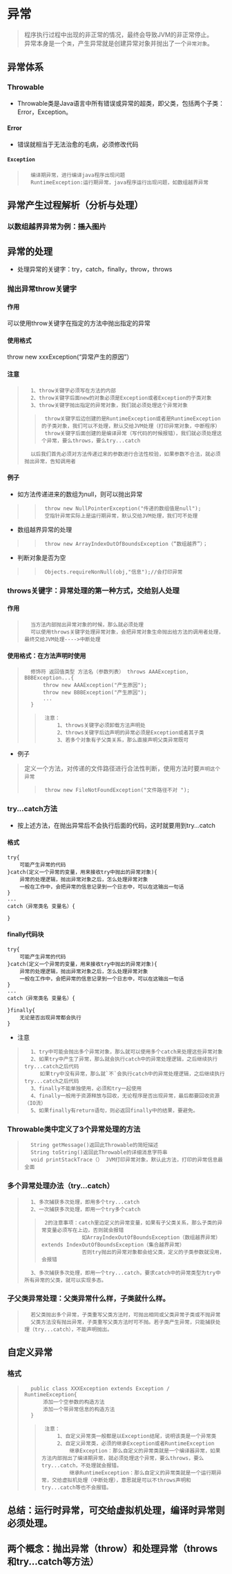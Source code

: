 # 异常
> 程序执行过程中出现的非正常的情况，最终会导致JVM的非正常停止。<br>
 异常本身是一个`类`，产生异常就是创建异常对象并抛出了一个`异常对象`。<br>
## 异常体系
### Throwable
* Throwable类是Java语言中所有错误或异常的超类，即父类，包括两个子类：Error，Exception。
#### Error
* 错误就相当于无法治愈的毛病，必须修改代码
#### `Exception`
>       编译期异常，进行编译java程序出现问题
>       RuntimeException:运行期异常，java程序运行出现问题，如数组越界异常
## 异常产生过程解析（分析与处理）
### 以数组越界异常为例：~~插入图片~~
## 异常的处理
* 处理异常的关键字：try，catch，finally，throw，throws
### 抛出异常throw关键字
#### 作用
可以使用throw关键字在指定的方法中抛出指定的异常
#### 使用格式
throw new xxxException(“异常产生的原因”）
#### 注意
>       1、throw关键字必须写在方法的内部
>       2、throw关键字后面new的对象必须是Exception或者Exception的子类对象
>       3、throw关键字抛出指定的异常对象，我们就必须处理这个异常对象
>>      throw关键字后边创建的是RuntimeException或者是RuntimeException的子类对象，我们可以不处理，默认交给JVM处理（打印异常对象，中断程序）
>>      throw关键字后面创建的是编译异常（写代码的时候报错），我们就必须处理这个异常，要么throws，要么try...catch
>       以后我们首先必须对方法传递过来的参数进行合法性校验，如果参数不合法，就必须抛出异常，告知调用者
#### 例子
* 如方法传递进来的数组为null，则可以抛出异常
>>      throw new NullPointerException("传递的数组值是null");
>>      空指针异常实际上是运行期异常，默认交给JVM处理，我们可不处理
* 数组越界异常的处理
>>      throw new ArrayIndexOutOfBoundsException（“数组越界”）；
* 判断对象是否为空
>>      Objects.requireNonNull(obj,"信息");//会打印异常
### throws关键字：异常处理的第一种方式，交给别人处理
#### 作用
>       当方法内部抛出异常对象的时候，那么就必须处理
>       可以使用throws关键字处理异常对象，会把异常对象生命抛出给方法的调用者处理，最终交给JVM处理---->中断处理
#### 使用格式：在方法声明时使用
>       修饰符 返回值类型 方法名（参数列表） throws AAAException, BBBException...{
>           throw new AAAException("产生原因");
>           throw new BBBException("产生原因");
>           ...
>       }
>>      注意：
>>          1、throws关键字必须卸载方法声明处
>>          2、throws关键字后边声明的异常必须是Exception或者其子类
>>          3、若多个对象有子父类关系，那么直接声明父类异常既可
* 例子
> 定义一个方法，对传递的文件路径进行合法性判断，使用方法时要`声明这个异常`
>>      throw new FileNotFoundException("文件路径不对 ");
### try...catch方法
* 按上述方法，在抛出异常后不会执行后面的代码，这时就要用到try...catch
#### 格式
```      
try{
    可能产生异常的代码
}catch(定义一个异常的变量，用来接收try中抛出的异常对象){
    异常的处理逻辑，抛出异常对象之后，怎么处理异常对象
    一般在工作中，会把异常的信息记录到一个日志中，可以在这输出一句话
}
...
catch（异常类名 变量名）{

}
```
#### finally代码块
```      
try{
    可能产生异常的代码
}catch(定义一个异常的变量，用来接收try中抛出的异常对象){
    异常的处理逻辑，抛出异常对象之后，怎么处理异常对象
    一般在工作中，会把异常的信息记录到一个日志中，可以在这输出一句话
}
...
catch（异常类名 变量名）{

}finally{
    无论是否出现异常都会执行
}
```
* 注意
>       1、try中可能会抛出多个异常对象，那么就可以使用多个catch来处理这些异常对象
>       2、如果try中产生了异常，那么就会执行catch中的异常处理逻辑，之后继续执行try...catch之后代码
>          如果try中没有异常，那么就`不`会执行catch中的异常处理逻辑，之后继续执行try...catch之后代码
>       3、finally不能单独使用，必须和try一起使用
>       4、finally一般用于资源释放与回收，无论程序是否出现异常，最后都要回收资源（IO流）
>       5、如果finally有return语句，则必返回finally中的结果，要避免。
### Throwable类中定义了3个异常处理的方法
>       String getMessage()返回此Throwable的简短描述
>       String toString()返回此Throwable的详细消息字符串
>       void printStackTrace（） JVM打印异常对象，默认此方法，打印的异常信息最全面
### 多个异常处理办法（try...catch）
>       1、多次捕获多次处理，即用多个try...catch
>       2、一次捕获多次处理，即用一个try多个catch
>>      2的注意事项：catch里边定义的异常变量，如果有子父类关系，那么子类的异常变量必须写在上边，否则就会报错
>>                  如ArrayIndexOutOfBoundsException（数组越界异常） extends IndexOutOfBoundsException（集合越界异常）
>>                  否则try抛出的异常对象都会给父类，定义的子类参数就没用，会报错
>       3、多次捕获多次处理，即用一个try...catch，要求catch中的异常类型为try中所有异常的父类，就可以实现多态。
### 子父类异常处理：父类异常什么样，子类就什么样。
>       若父类抛出多个异常，子类重写父类方法时，可抛出相同或父类异常子类或不抛异常
>       父类方法没有抛出异常，子类重写父类方法时可不抛。若子类产生异常，只能捕获处理（try...catch），不能声明抛出。
## 自定义异常
### 格式
>       public class XXXException extends Exception / RuntimeException{
>           添加一个空参数的构造方法
>           添加一个带异常信息的构造方法
>       }
>>      注意：
>>          1、自定义异常类一般都是以Exception结尾，说明该类是一个异常类
>>          2、自定义异常类，必须的继承Exception或者RuntimeException
>>              继承Exception：那么自定义的异常类就是一个编译器异常，如果方法内部抛出了编译期异常，就必须处理这个异常，要么throws，要么try...catch，不处理就会报错。
>>              继承RuntimeException：那么自定义的异常类就是一个运行期异常，交给虚拟机处理（中断处理），意思就是可以不throws声明和try...catch等也不会报错。

## 总结：运行时异常，可交给虚拟机处理，编译时异常则必须处理。
## 两个概念：抛出异常（throw）和处理异常（throws和try...catch等方法）














